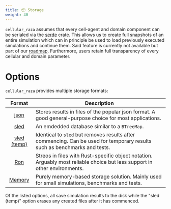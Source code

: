 ```yaml
---
title: 📦 Storage
weight: 40
---
```


`cellular_raza` assumes that every cell-agent and domain component can be serialed via the
[serde](https://serde.rs/) crate.
This allows us to create full snapshots of an entire simulation which can in principle be used to
load previously executed simulations and continue them.
Said feature is currently not available but part of our [roadmap](/internals/roadmap).
Furthermore, users retain full transparency of every cellular and domain parameter.

# Options
`cellular_raza` provides multiple storage formats:

| Format | Description |
|:---:| --- |
| [json](https://docs.rs/serde_json/latest/serde_json/) | Stores results in files of the popular json format. A good general-purpose choice for most applications. |
| [sled](https://docs.rs/sled/latest/sled/) | An emdedded database similar to a `BTreeMap`. |
| [sled (temp)](https://docs.rs/sled/latest/sled/) | Identical to `sled` but removes results after commencing. Can be used for temporary results such as benchmarks and tests. |
| [Ron](https://docs.rs/ron/latest/ron/) | Streos in files with Rust-specific object notation. Arguably most reliable choice but less support in other environments. |
| [Memory](https://doc.rust-lang.org/std/collections/struct.BTreeMap.html) | Purely memory-based storage solution. Mainly used for small simulations, benchmarks and tests. |

Of the listed options, all save simulation results to the disk while the "sled (temp)" option
erases any created files after it has commenced.

